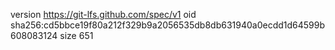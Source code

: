 version https://git-lfs.github.com/spec/v1
oid sha256:cd5bbce19f80a212f329b9a2056535db8db631940a0ecdd1d64599b608083124
size 651
